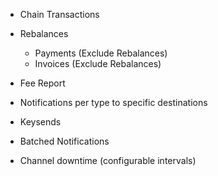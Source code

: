 - Chain Transactions
- Rebalances
    - Payments (Exclude Rebalances)
    - Invoices (Exclude Rebalances)
- Fee Report
- Notifications per type to specific destinations
- Keysends

- Batched Notifications
- Channel downtime (configurable intervals)
